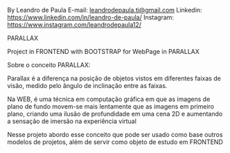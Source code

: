 By Leandro de Paula
E-mail: leandrodepaula.ti@gmail.com
Linkedin: https://www.linkedin.com/in/leandro-de-paula/
Instagram: https://www.instagram.com/leandrodepaula12/

PARALLAX

Project in FRONTEND with BOOTSTRAP for WebPage in PARALLAX

Sobre o conceito PARALLAX:

Parallax é a diferença na posição de objetos vistos em diferentes faixas de visão, medido pelo ângulo de inclinação entre as faixas.

Na WEB, é uma técnica em computação gráfica em que as imagens de plano de fundo movem-se mais lentamente que as imagens em primeiro plano, criando uma ilusão de profundidade em uma cena 2D e aumentando a sensação de imersão na experiência virtual

Nesse projeto abordo esse conceito que pode ser usado como base outros modelos de projetos, além de servir como objeto de estudo em FRONTEND


